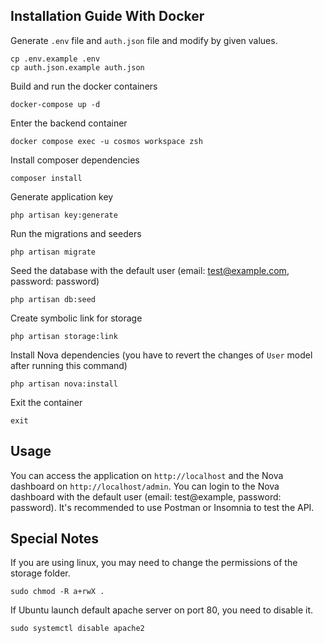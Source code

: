 ## Installation Guide With Docker
Generate `.env` file and `auth.json` file and modify by given values.
```shell
cp .env.example .env
cp auth.json.example auth.json
```
Build and run the docker containers
```shell
docker-compose up -d
```
Enter the backend container
```shell
docker compose exec -u cosmos workspace zsh
```
Install composer dependencies
```shell
composer install
```
Generate application key
```shell
php artisan key:generate
```
Run the migrations and seeders
```shell
php artisan migrate
```
Seed the database with the default user (email: test@example.com, password: password)
```shell
php artisan db:seed
```
Create symbolic link for storage
```shell
php artisan storage:link
```
Install Nova dependencies (you have to revert the changes of `User` model after running this command)
```shell 
php artisan nova:install
```
Exit the container
```shell
exit
```

## Usage
You can access the application on `http://localhost` and the Nova dashboard on `http://localhost/admin`. You can login to the Nova dashboard with the default user (email: test@example, password: password).
It's recommended to use Postman or Insomnia to test the API.

## Special Notes

If you are using linux, you may need to change the permissions of the storage folder.
```shell
sudo chmod -R a+rwX .
```
If Ubuntu launch default apache server on port 80, you need to disable it.
```shell
sudo systemctl disable apache2
```
